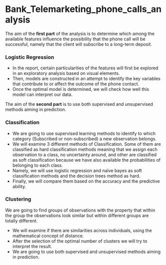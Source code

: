 # Bank_Telemarketing_phone_calls_analysis


The aim of the **first part** of the analysis is to determine which among the available features influence the possibility that the phone call will be successful, namely that the client will subscribe to a long-term deposit. 

### Logistic Regression

* In the report, certain particularities of the features will first be explored in an exploratory analysis based on visual elements. 
* Then, models are constructed in an attempt to identify the key variables that contribute to or affect the outcome of the phone contact. 
* Once the optimal model is determined, we will check how well this model can interpret our data.

The aim of the **second part** is to use both supervised and unsupervised methods aiming in prediction. 

### Classification

* We are going to use supervised learning methods to identify to which category (Subscribed or non-subscribed) a new observation belongs. 
* We will examine 3 different methods of Classification. Some of them are classified as hard classification methods meaning that we assign each observation to a class, no uncertainty around, and other are classified as soft classification because we have also available the probabilities of belonging to each class. 
* Namely, we will use logistic regression and naïve bayes as soft classification methods and the decision trees method as hard.
* Finally, we will compare them based on the accuracy and the predictive ability.

### Clustering 

We are going to find groups of observations with the property that within the group the observations look similar but within different groups are totally different.

* We will examine if there are similarities across individuals, using the mathematical concept of distance. 
* After the selection of the optimal number of clusters we will try to interpret the result.
* We are going to use both supervised and unsupervised methods aiming in prediction. 
